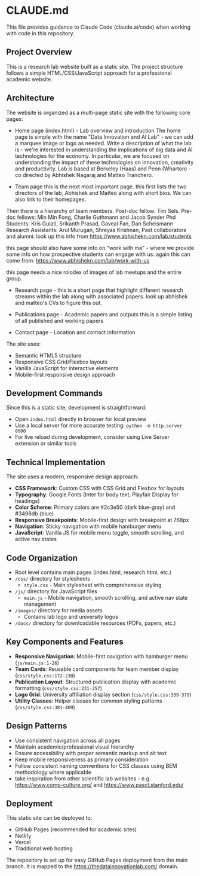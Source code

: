 # CLAUDE.md

This file provides guidance to Claude Code (claude.ai/code) when working with code in this repository.

## Project Overview

This is a research lab website built as a static site. The project structure follows a simple HTML/CSS/JavaScript approach for a professional academic website.

## Architecture

The website is organized as a multi-page static site with the following core pages:

- Home page (index.html) - Lab overview and introduction
The home page is simple with the name "Data Innovation and AI Lab" - we can add a marquee image or logo as needed.
Write a description of what the lab is - we're interested in understanding the implications of big data and AI technologies for the economy. In particular, we are focused on understanding the impact of these technologies on innovation, creativity and productivity. Lab is based at Berkeley (Haas) and Penn (Wharton) - co directed by Abhishek Nagaraj and Matteo Tranchero.

- Team page
this is the next most important page. this first lists the two directors of the lab, Abhishek and Matteo along with short bios. We can also link to their homepages.

Then there is a hierarchy of team members.
Post-doc fellow: Tim Sels. 
Pre-doc fellows: Min Min Fong, Charlie Guthmann and Jacob Synder
Phd Students: Kris Gulati, Srikanth Prasad, Gaveal Fan, Dan Scheismann
Research Assistants: Arul Murugan, Shreyas Krishnan,
Past collaborators and alumni: look up this info from https://www.abhishekn.com/lab/students

this page should also have some info on "work with me" - where we provide some info on how prospective students can engage with us. again this can come from: https://www.abhishekn.com/lab/work-with-us

this page needs a nice rolodex of images of lab meetups and the entire group. 

- Research page - this is a short page that highlight different research streams within the lab along with associated papers. look up abhishek and matteo's CVs to figure this out. 

- Publications page - Academic papers and outputs
this is a simple listing of all published and working papers

- Contact page - Location and contact information

The site uses:
- Semantic HTML5 structure
- Responsive CSS Grid/Flexbox layouts
- Vanilla JavaScript for interactive elements
- Mobile-first responsive design approach

## Development Commands

Since this is a static site, development is straightforward:
- Open `index.html` directly in browser for local preview
- Use a local server for more accurate testing: `python -m http.server 8000`
- For live reload during development, consider using Live Server extension or similar tools

## Technical Implementation

The site uses a modern, responsive design approach:

- **CSS Framework**: Custom CSS with CSS Grid and Flexbox for layouts
- **Typography**: Google Fonts (Inter for body text, Playfair Display for headings)
- **Color Scheme**: Primary colors are #2c3e50 (dark blue-gray) and #3498db (blue)
- **Responsive Breakpoints**: Mobile-first design with breakpoint at 768px
- **Navigation**: Sticky navigation with mobile hamburger menu
- **JavaScript**: Vanilla JS for mobile menu toggle, smooth scrolling, and active nav states

## Code Organization

- Root level contains main pages (index.html, research.html, etc.)
- `/css/` directory for stylesheets
  - `style.css` - Main stylesheet with comprehensive styling
- `/js/` directory for JavaScript files
  - `main.js` - Mobile navigation, smooth scrolling, and active nav state management
- `/images/` directory for media assets
  - Contains lab logo and university logos
- `/docs/` directory for downloadable resources (PDFs, papers, etc.)

## Key Components and Features

- **Responsive Navigation**: Mobile-first navigation with hamburger menu (`js/main.js:1-26`)
- **Team Cards**: Reusable card components for team member display (`css/style.css:172-230`)
- **Publication Layout**: Structured publication display with academic formatting (`css/style.css:231-257`)
- **Logo Grid**: University affiliation display section (`css/style.css:339-379`)
- **Utility Classes**: Helper classes for common styling patterns (`css/style.css:381-409`)

## Design Patterns

- Use consistent navigation across all pages
- Maintain academic/professional visual hierarchy
- Ensure accessibility with proper semantic markup and alt text
- Keep mobile responsiveness as primary consideration
- Follow consistent naming conventions for CSS classes using BEM methodology where applicable
- take inspiration from other scientific lab websites - e.g. https://www.comp-culture.org/ and https://www.pascl.stanford.edu/

## Deployment

This static site can be deployed to:
- GitHub Pages (recommended for academic sites)
- Netlify
- Vercel
- Traditional web hosting

The repository is set up for easy GitHub Pages deployment from the main branch. It is mapped to the https://thedatainnovationlab.com/ domain. 